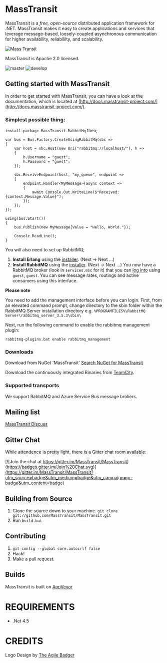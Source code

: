 MassTransit
=======

MassTransit is a _free, open-source_ distributed application framework for .NET. MassTransit makes it easy to create applications and services that leverage message-based, loosely-coupled asynchronous communication for higher availability, reliabililty, and scalability.

![Mass Transit](https://raw.githubusercontent.com/MassTransit/MassTransit/develop/doc/source/mt-logo.png "Mass Transit")

MassTransit is Apache 2.0 licensed.

![master](https://ci.appveyor.com/api/projects/status/hox8dhh5eyy7jsf4/branch/master?svg=true)
![develop](https://ci.appveyor.com/api/projects/status/hox8dhh5eyy7jsf4/branch/develop?svg=true)

## Getting started with MassTransit

In order to get started with MassTransit, you can have a look at the documentation, which is located at [http://docs.masstransit-project.com/](http://docs.masstransit-project.com/).

### Simplest possible thing:

`install-package MassTransit.RabbitMq` then;

```
var bus = Bus.Factory.CreateUsingRabbitMq(sbc =>
{
    var host = sbc.Host(new Uri("rabbitmq://localhost/"), h =>
    {
        h.Username = "guest";
        h.Password = "guest";
    });

    sbc.ReceiveEndpoint(host, "my_queue", endpoint =>
    {
        endpoint.Handler<MyMessage>(async context =>
        {
            await Console.Out.WriteLine($"Received: {context.Message.Value}");
        });
    });
});

using(bus.Start())
{
    bus.Publish(new MyMessage{Value = "Hello, World."});

    Console.ReadLine();
}
```

You will also need to set up RabbitMQ; 

 1. **Install Erlang** using the [installer](http://www.erlang.org/download.html). (Next -> Next ...)
 2. **Install RabbitMQ** using the [installer](http://www.rabbitmq.com/download.html). (Next -> Next ...) You now have a RabbitMQ broker (look in `services.msc` for it) that you can [log into](http://localhost:15672/#/) using `guest`, `guest`. You can see message rates, routings and active consumers using this interface. 
 
**Please note** 

You need to add the management interface before you can login. First, from an elevated command prompt, change directory to the sbin folder within the RabbitMQ Server installation directory e.g. `%PROGRAMFILES%\RabbitMQ Server\rabbitmq_server_3.5.3\sbin\`

Next, run the following command to enable the rabbitmq management plugin:

	rabbitmq-plugins.bat enable rabbitmq_management 

### Downloads

Download from NuGet 'MassTransit' [Search NuGet for MassTransit](http://nuget.org/packages?q=masstransit)

Download the continuously integrated Binaries from [TeamCity](http://teamcity.codebetter.com/viewType.html?buildTypeId=bt8&tab=buildTypeStatusDiv).

### Supported transports

We support RabbitMQ and Azure Service Bus message brokers.

## Mailing list

[MassTransit Discuss](http://groups.google.com/group/masstransit-discuss)

## Gitter Chat 

While attendence is pretty light, there is a Gitter chat room available:

[![Join the chat at https://gitter.im/MassTransit/MassTransit](https://badges.gitter.im/Join%20Chat.svg)](https://gitter.im/MassTransit/MassTransit?utm_source=badge&utm_medium=badge&utm_campaign=pr-badge&utm_content=badge)

## Building from Source

 1. Clone the source down to your machine. 
   `git clone git://github.com/MassTransit/MassTransit.git`
 1. Run `build.bat`

## Contributing

 1. `git config --global core.autocrlf false`
 1. Hack!
 1. Make a pull request.

## Builds

MassTransit is built on [AppVeyor](https://ci.appveyor.com/project/phatboyg/masstransit)
 
# REQUIREMENTS
* .Net 4.5

# CREDITS
Logo Design by [The Agile Badger](http://www.theagilebadger.com)
